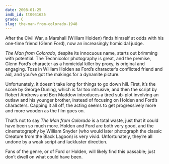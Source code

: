 ```yaml
---
date: 2008-01-25
imdb_id: tt0041625
grade: C
slug: the-man-from-colorado-1948
---
```


After the Civil War, a Marshall (William Holden) finds himself at odds with his one-time friend (Glenn Ford), now an increasingly homicidal judge.

_The Man from Colorado_, despite its innocuous name, starts out brimming with potential. The Technicolor photography is great, and the premise, Glenn Ford’s character as a homicidal killer by proxy, is original and engaging. Toss in William Holden as Ford’s character’s conflicted friend and aid, and you’ve got the makings for a dynamite picture.

Unfortunately, it doesn’t take long for things to go down hill. First, it’s the score by George Duning, which is far too intrusive, and then the script by Robert Andrews and Ben Maddow introduces a tired sub-plot involving an outlaw and his younger brother, instead of focusing on Holden and Ford’s characters. Capping it all off, the acting seems to get progressively more and more wooden as the film goes on.

That’s not to say _The Man from Colorado_ is a total waste, just that it could have been so much more. Holden and Ford are both very good, and the cinematography by William Snyder (who would later photograph the classic Creature from the Black Lagoon) is very vivid. Unfortunately, they’re all undone by a weak script and lackluster direction.

Fans of the genre, or of Ford or Holden, will likely find this passable; just don’t dwell on what could have been.
